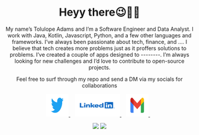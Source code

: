 <h1 align='center'>Heyy there😉👋🏽</h1>

<p align='center'>
My name’s Tolulope Adams and I’m a Software Engineer and Data Analyst. I work with Java, Kotlin, Javascript, Python, and a few other languages and frameworks. I’ve always been passionate about tech, finance, and …. I believe that tech creates more problems just as it proffers solutions to problems. I’ve created a couple of apps designed to --------.
I’m always looking for new challenges and I’d love to contribute to open-source projects.
</p>

<p align='center'>Feel free to surf through my repo and send a DM via my socials for collaborations</p>

<p align='center'>
  
<a href="https://twitter.com/thec0dec8ter" target="_blank">
  <img src="https://github.com/thec0dec8ter/thec0dec8ter/blob/main/twitter.svg" style="width:60px; height:60px" />
</a>&nbsp;&nbsp;
  
<a href="https://www.linkedin.com/in/tolulope-adams/" target="_blank">
  <img src="https://github.com/thec0dec8ter/thec0dec8ter/blob/main/linkedIn.svg" style="width:120px; height:60px" />
</a>&nbsp;&nbsp;
  
<a href="mailto:tolulopeadams7000@gmail.com" target="_blank">
  <img src="https://github.com/thec0dec8ter/thec0dec8ter/blob/main/gmail.svg" style="width:60px; height:60px" />
</a>&nbsp;&nbsp;

<p align = "center">
  <img src = "https://github-readme-stats.vercel.app/api?username=thec0dec8ter&show_icons=true&title_color=47ff78&text_color=efefed&icon_color=47ff78&bg_color=0b0b0c&line_height=27">
    
  <img src = "https://github-readme-stats.vercel.app/api/top-langs/?username=thec0dec8ter&title_color=47ff78&text_color=efefed&icon_color=47ff78&bg_color=0b0b0c&line_height=27">
</p>
